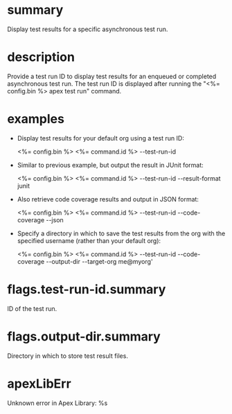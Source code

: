 # summary

Display test results for a specific asynchronous test run.

# description

Provide a test run ID to display test results for an enqueued or completed asynchronous test run. The test run ID is displayed after running the "<%= config.bin %> apex test run" command.

# examples

- Display test results for your default org using a test run ID:

  <%= config.bin %> <%= command.id %> --test-run-id <test run id>

- Similar to previous example, but output the result in JUnit format:

  <%= config.bin %> <%= command.id %> --test-run-id <test run id> --result-format junit

- Also retrieve code coverage results and output in JSON format:

  <%= config.bin %> <%= command.id %> --test-run-id <test run id> --code-coverage --json

- Specify a directory in which to save the test results from the org with the specified username (rather than your default org):

  <%= config.bin %> <%= command.id %> --test-run-id <test run id> --code-coverage --output-dir <path to outputdir> --target-org me@myorg'


# flags.test-run-id.summary

ID of the test run.

# flags.output-dir.summary

Directory in which to store test result files.

# apexLibErr

Unknown error in Apex Library: %s
